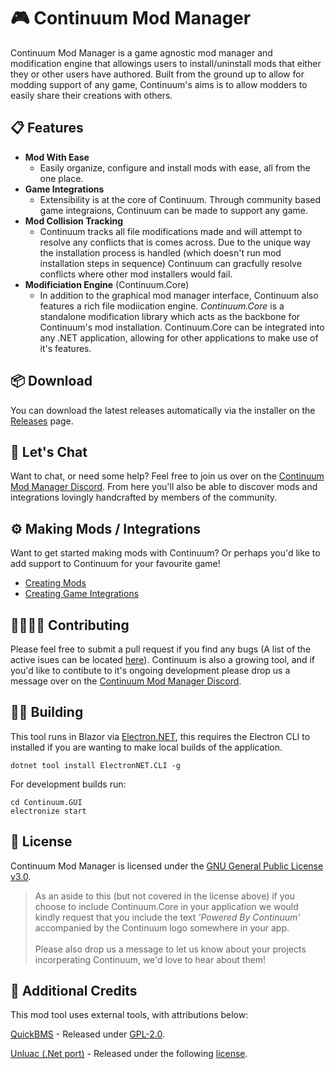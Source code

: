# 🎮 Continuum Mod Manager

Continuum Mod Manager is a game agnostic mod manager and modification engine that allowings users to install/uninstall mods that either they or other users have authored. Built from the ground up to allow for modding support of any game, Continuum's aims is to allow modders to easily share their creations with others.

## 📋 Features
* **Mod With Ease**
  * Easily organize, configure and install mods with ease, all from the one place.
* **Game Integrations**
  * Extensibility is at the core of Continuum. Through community based game integraions, Continuum can be made to support any game.
* **Mod Collision Tracking**
  * Continuum tracks all file modifications made and will attempt to resolve any conflicts that is comes across. Due to the unique way the installation process is handled (which doesn't run mod installation steps in sequence) Continuum can gracfully resolve conflicts where other mod installers would fail.
* **Modificiation Engine** (Continuum.Core)
  * In addition to the graphical mod manager interface, Continuum also features a rich file modiication engine. *Continuum.Core* is a standalone modification library which acts as the backbone for Continuum's mod installation. Continuum.Core can be integrated into any .NET application, allowing for other applications to make use of it's features.

## 📦 Download
You can download the latest releases automatically via the installer on the [Releases](https://github.com/dasorik/continuum-mod-manager/releases) page.

## 💬 Let's Chat
Want to chat, or need some help? Feel free to join us over on the [Continuum Mod Manager Discord](https://discord.gg/VbSBYYRA5y). From here you'll also be able to discover mods and integrations lovingly handcrafted by members of the community.

## ⚙️ Making Mods / Integrations
Want to get started making mods with Continuum? Or perhaps you'd like to add support to Continuum for your favourite game!
* [Creating Mods](https://github.com/dasorik/continuum-mod-manager/blob/main/Wiki/CreatingMods.md)
* [Creating Game Integrations](https://github.com/dasorik/continuum-mod-manager/blob/main/Wiki/CreatingIntegrations.md)

## 🙋‍♀️🙋‍♂ Contributing
Please feel free to submit a pull request if you find any bugs (A list of the active isues can be located [here](https://github.com/dasorik/continuum-mod-manager/issues)).
Continuum is also a growing tool, and if you'd like to contibute to it's ongoing development please drop us a message over on the [Continuum Mod Manager Discord](https://discord.gg/VbSBYYRA5y).

## 👷‍♂️ Building
This tool runs in Blazor via [Electron.NET](https://github.com/ElectronNET/Electron.NET), this requires the Electron CLI to installed if you are wanting to make local builds of the application.
```
dotnet tool install ElectronNET.CLI -g
```
For development builds run:
```
cd Continuum.GUI
electronize start
````
## 📑 License
Continuum Mod Manager is licensed under the [GNU General Public License v3.0](https://github.com/dasorik/continuum-mod-manager/blob/main/LICENSE).

> As an aside to this (but not covered in the license above) if you choose to include Continuum.Core in your application we would kindly request that you include the text *'Powered By Continuum'* accompanied by the Continuum logo somewhere in your app.<br><br>Please also drop us a message to let us know about your projects incorperating Continuum, we'd love to hear about them!

## 📜 Additional Credits
This mod tool uses external tools, with attributions below:

[QuickBMS](https://aluigi.altervista.org/quickbms.htm) - Released under [GPL-2.0](http://www.gnu.org/licenses/old-licenses/gpl-2.0.txt).

[Unluac (.Net port)](https://github.com/HansWessels/unluac) - Released under the following [license](https://github.com/dasorik/infinity-mod-tool/blob/master/InfinityModTool/Lib/UnluacNet/UnluacNet-LICENSE.txt).
